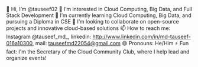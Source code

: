 👋 Hi, I’m @tauseef02
👀 I’m interested in Cloud Computing, Big Data, and Full Stack Development
🌱 I’m currently learning Cloud Computing, Big Data, and pursuing a Diploma in CSE
💞️ I’m looking to collaborate on open-source projects and innovative cloud-based solutions
📫 How to reach me: Instagram @tauseef_md_, linkedin: http://www.linkedin.com/in/md-tauseef-016a10300, mail: tauseefmd22054@gmail.com
😄 Pronouns: He/Him
⚡ Fun fact: I'm the Secretary of the Cloud Community Club, where I help lead and organize events!

<!---
tauseef02/tauseef02 is a ✨ special ✨ repository because its `README.md` (this file) appears on your GitHub profile.
You can click the Preview link to take a look at your changes.
--->
